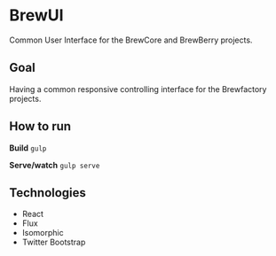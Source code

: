 # BrewUI

Common User Interface for the BrewCore and BrewBerry projects. 

## Goal
Having a common responsive controlling interface for the Brewfactory projects.

## How to run

**Build**
`gulp`

**Serve/watch**
`gulp serve`

## Technologies

* React
* Flux
* Isomorphic
* Twitter Bootstrap
